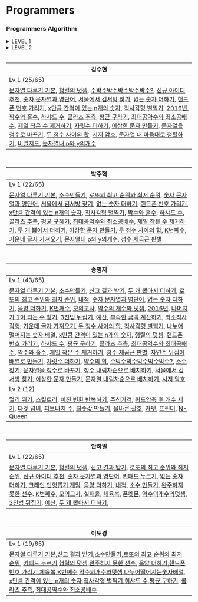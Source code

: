 Programmers
========

### Programmers Algorithm

<details>
<summary>LEVEL 1</summary>
<div markdown="1">

| Level | Title | Solution | Problem |
|---| ----- | -------- | ---------- |
|Lv.1|[문자열 다루기 기본](https://programmers.co.kr/learn/courses/30/lessons/12918) | [C_jh](./Level1/문자열다루기기본_jh.c), [C++_hi](./Level1/문자열다루기기본_hi.cpp), [C++_sh](./Level1/문자열다루기기본_sh.cpp), [C#_mj](./Level1/문자열다루기기본_mj.cs), [java_dk](/Level1/문자열다루기기본_DK.java)|연습문제|
|Lv.1|[행렬의 덧셈](https://programmers.co.kr/learn/courses/30/lessons/12950) | [C++_hi](./Level1/행렬의덧셈_hi.cpp),[C++_sh](./Level1/행렬의덧셈_sh.cpp), [java_dk](./Level1/행렬의덧셈_dk.java), [C#_mj](./Level1/행렬의덧셈_mj.cs)|연습문제|
|Lv.1|[소수만들기](https://programmers.co.kr/learn/courses/30/lessons/12977) | [C_jh](./Level1/소수만들기_jh.c), [C++_hi](./Level1/소수만들기_hi.cpp), [C#_mj](./Level1/소수만들기_mj.cs),[java_dk](./Level1/소수만들기_dk.java)|Summer/Winter Codeing(~2018)|
|Lv.1|[신고 결과 받기](https://programmers.co.kr/learn/courses/30/lessons/92334) | [C++_hi](./Level1/신고결과받기_hi.cpp), [C#_mj](./Level1/신고결과받기_mj.cs),[java_dk](./Level1/신고결과받기_dk.java)|2022 KAKAO BLIND RECRUITMENT|
|Lv.1|[로또의 최고 순위와 최저 순위](https://programmers.co.kr/learn/courses/30/lessons/77484) | [C_jh](./Level1/로또의최고순위와최저순위_jh.c), [C++_hi](./Level1/로또의최고순위와최저순위_hi.cpp), [C#_mj](./Level1/로또의최고순위와최저순위_mj.cs),[java_dk](./Level1/로또의최고순위와최저순위_dk.java)|2021 Dev-Matching|
|Lv.1|[수박수박수박수박수박수?](https://programmers.co.kr/learn/courses/30/lessons/12922) | [C++_sh](./Level1/수박수박수박수_sh.cpp), [C#_cs](./Level1/수박수박수박수박수박수_mj.cs)|연습문제|
|Lv.1|[신규 아이디 추천](https://programmers.co.kr/learn/courses/30/lessons/72410) | [C++_hi](./Level1/신규아이디추천_hi.cpp), [C++_sh](./Level1/신규아이디추천_sh.cpp)|2021 KAKAO BLIND RECRUITMENT|
|Lv.1|[숫자 문자열과 영단어](https://programmers.co.kr/learn/courses/30/lessons/81301) | [C_jh](./Level1/숫자문자열과영단어_jh.c), [C++_hi](./Level1/숫자문자열과영단어_hi.cpp), [C++_sh](./Level1/숫자문자열과영단어_sh.cpp), [C#_mj](./Level1/숫자문자열과영단어_mj.cs)|2021 카카오 채용연계형 인턴십|
|Lv.1|[키패드 누르기](https://programmers.co.kr/learn/courses/30/lessons/67256) | [C++_hi](./Level1/키패드누르기_hi.cpp),[java_dk](./Level1/키패드누르기_dk.java)|2020 카카오 인턴십|
|Lv.1|[서울에서 김서방 찾기](https://programmers.co.kr/learn/courses/30/lessons/12919) | [C++_sh](./Level1/서울에서김서방찾기_sh.cpp), [Py_jh](./Level1/서울에서김서방찾기_jh.py), [C#_mj](./Level1/서울에서김서방찾기_mj.cs)|연습문제|
|Lv.1|[없는 숫자 더하기](https://programmers.co.kr/learn/courses/30/lessons/86051) | [C++_hi](./Level1/없는숫자더하기_hi.cpp), [C++_sh](./Level1/없는숫자더하기_sh.cpp), [Py_jh](./Level1/없는숫자더하기_jh.py), [C#_mj](./Level1/없는숫자더하기_mj.cs)|월간 코드 챌린지 시즌3|
|Lv.1|[핸드폰 번호 가리기](https://programmers.co.kr/learn/courses/30/lessons/12948) | [C++_sh](./Level1/핸드폰번호가리기_sh.cpp), [Py_jh](./Level1/핸드폰번호가리기_jh.py), [java_dk](./Level1/핸드폰번호가리기_dk.java), [C#_mj](./Level1/핸드폰번호가리기_mj.cs)|연습문제|
|Lv.1|[x만큼 간격이 있는 n개의 숫자](https://programmers.co.kr/learn/courses/30/lessons/12954) | [C++_sh](./Level1/x만큼간격이있는n개의숫자_sh.cpp), [Py_jh](./Level1/x만큼간격이있는n개의숫자_jh.py), [C#_mj](./Level1/x만큼간격이있는n개의숫자_mj.cs),[java_dk](./Level1/x만큼간격이있는n개의숫자_dk.java)|연습문제|
|Lv.1|[직사각형 별찍기](https://programmers.co.kr/learn/courses/30/lessons/12969) | [C++_sh](./Level1/직사각형별찍기_sh.cpp), [Py_jh](./Level1/직사각형별찍기_jh.py), [C#_mj](./Level1/직사각형별찍기_mj.cs),[java_dk](./Level1/직사각형별찍기_dk.java)|연습문제|
|Lv.1|[2016년](https://programmers.co.kr/learn/courses/30/lessons/12901) | [C++_sh](./Level1/2016년_sh.cpp), [C#_mj](./Level1/2016년_mj.cpp)|연습문제|
|Lv.1|[짝수와 홀수](https://programmers.co.kr/learn/courses/30/lessons/12937) | [C_jh](./Level1/짝수와홀수_jh.c), [C++_sh](./Level1/짝수와홀수_sh.cpp), [C#_mj](./Level1/짝수와홀수_mj.cs)|연습문제|
|Lv.1|[하샤드 수](https://programmers.co.kr/learn/courses/30/lessons/12947) | [C_jh](./Level1/하샤드수_jh.c), [C++_sh](./Level1/하샤드수_sh.cpp), [java_dk](./Level1/하샤드수_dk.java), [C#_mj](./Level1/하샤드수_mj.cs)|연습문제|
|Lv.1|[콜라츠 추측](https://school.programmers.co.kr/learn/courses/30/lessons/12943) | [C_jh](./Level1/콜라츠추측_jh.c), [C++_sh](./Level1/콜라츠추측_sh.cpp), [java_dk](./Level1/콜라츠추측_dk.java), [C#_mj](./Level1/콜라츠추측_mj.cs)|연습문제|
|Lv.1|[평균 구하기](https://school.programmers.co.kr/learn/courses/30/lessons/12944) | [C_jh](./Level1/평균구하기_jh.c), [C++_sh](./Level1/평균구하기_sh.cpp), [java_dk](./Level1/평균구하기_dk.java), [C#_mj](./Level1/평균구하기_mj.cs)|연습문제|
|Lv.1|[최대공약수와 최소공배수](https://school.programmers.co.kr/learn/courses/30/lessons/12940) | [C++_sh](./Level1/최대공약수와최소공배수_sh.cpp), [Py_jh](./Level1/최대공약수와최소공배수_jh.py), [java_dk](./Level1/최대공약수와최소공배수_dk.java), [C#_mj](./Level1/최대공약수와최소공배수_mj.cs)|연습문제|
|Lv.1|[크레인 인형뽑기 게임](https://school.programmers.co.kr/learn/courses/30/lessons/64061) | [C++_hi](./Level1/크레인인형뽑기게임_hi.cpp)|2019 카카오 개발자 겨울 인턴십|
|Lv.1|[제일 작은 수 제거하기](https://school.programmers.co.kr/learn/courses/30/lessons/12935) | [C++_sh](./Level1/제일작은수제거하기_sh.cpp), [Py_jh](./Level1/제일작은수제거하기_jh.py), [C#_mj](./Level1/제일작은수제거하기_mj.cs)|연습문제|
|Lv.1|[음양 더하기](https://school.programmers.co.kr/learn/courses/30/lessons/76501) | [C++_hi](./Level1/음양더하기_hi.cpp), [C#_mj](./Level1/음양더하기_mj.cs),[java_dk](./Level1/음양더하기_dk.java)|월간 코드 챌린지 시즌2|
|Lv.1|[내적](https://school.programmers.co.kr/learn/courses/30/lessons/70128) | [C++_hi](./Level1/내적_hi.cpp), [C#_mj](./Level1/내적_mj.cs)|월간 코드 챌린지 시즌1|
|Lv.1|[완주하지 못한 선수](https://school.programmers.co.kr/learn/courses/30/lessons/42576) | [C++_hi](./Level1/완주하지못한선수_hi.cpp),[java_dk](./Level1/완주하지못한선수_dk.java)|해시|
|Lv.1|[자릿수 더하기](https://school.programmers.co.kr/learn/courses/30/lessons/68644) | [C++_sh](./Level1/자릿수더하기_sh.cpp), [C#_mj](./Level1/자릿수더하기_mj.cs)|연습문제|
|Lv.1|[두 개 뽑아서 더하기](https://school.programmers.co.kr/learn/courses/30/lessons/12931) | [C++_hi](./Level1/두개뽑아서더하기_hi.cpp), [C#_mj](./Level1/두개뽑아서더하기_mj.cs), [Py_jh](./Level1/두개뽑아서더하기_jh.py)|연습문제|
|Lv.1|[이상한 문자 만들기](https://school.programmers.co.kr/learn/courses/30/lessons/12930) | [C_jh](./Level1/이상한문자만들기_jh.c), [C++_sh](./Level1/이상한문자만들기_sh.cpp), [C#_mj](./Level1/이상한문자만들기_mj.cs)|연습문제|
|Lv.1|[문자열을 정수로 바꾸기](https://school.programmers.co.kr/learn/courses/30/lessons/12925) | [C++_sh](./Level1/문자열을정수로바꾸기_sh.cpp), [C#_mj](./Level1/문자열을정수로바꾸기_mj.cs)|연습문제|
|Lv.1|[두 정수 사이의 합](https://school.programmers.co.kr/learn/courses/30/lessons/12912) | [C_jh](./Level1/두정수사이의합_jh.c), [C++_sh](./Level1/두정수사이의합_sh.cpp), [C#_mj](./Level1/두정수사이의합_mj.cs)|연습문제|
|Lv.1|[시저 암호](https://school.programmers.co.kr/learn/courses/30/lessons/12926) | [C++_sh](./Level1/시저암호_sh.cpp)|연습문제|
|Lv.1|[K번째수](https://school.programmers.co.kr/learn/courses/30/lessons/42748) | [C++_hi](./Level1/K번째수_hi.cpp), [java_dk](./Level1/K번째수_dk.java), [C#_mj](./Level1/K번째수_mj.cs), [Py_jh](./Level1/K번째수_jh.py)|연습문제|
|Lv.1|[모의고사](https://school.programmers.co.kr/learn/courses/30/lessons/42840) | [C++_hi](./Level1/모의고사_hi.cpp), [C#_mj](./Level1/모의고사_mj.cs)|완전탐색|
|Lv.1|[실패율](https://school.programmers.co.kr/learn/courses/30/lessons/42889) | [C++_hi](./Level1/실패율_hi.cpp)|2019 KAKAO BLIND RECRUITMENT|
|Lv.1|[체육복](https://school.programmers.co.kr/learn/courses/30/lessons/42862) | [C++_hi](./Level1/체육복_hi.cpp),[java_dk](./Level1/체육복_dk.java)|탐욕법(Greedy)|
|Lv.1|[약수의 개수와 덧셈](https://school.programmers.co.kr/learn/courses/30/lessons/77884) | [C++_hi](./Level1/약수의개수와덧셈_hi.cpp), [C#_mj](./Level1/약수의개수와덧셈_mj.cs), [java_dk](./Level1/약수의개수와덧셈_dk.java)|월간 코드 챌린지 시즌2|
|Lv.1|[폰켓몬](https://school.programmers.co.kr/learn/courses/30/lessons/1845) | [C++_hi](./Level1/폰켓몬_hi.cpp)|해시|
|Lv.1|[문자열 내 마음대로 정렬하기](https://school.programmers.co.kr/learn/courses/30/lessons/12915) | [C++_sh](./Level1/문자열내마음대로정렬하기_sh.cpp)|연습문제|
|Lv.1|[비밀지도](https://school.programmers.co.kr/learn/courses/30/lessons/17681) | [C++_sh](./Level1/비밀지도_sh.cpp)|2018 KAKAO BLIND RECRUITMENT|
|Lv.1|[나누어 떨어지는 숫자 배열](https://school.programmers.co.kr/learn/courses/30/lessons/12910) | [java_dk](./Level1/나누어떨어지는숫자배열_dk.java), [C#_mj](./Level1/나누어떨어지는숫자배열_mj.cs)|연습문제|
|Lv.1|[나머지가 1이 되는 수 찾기](https://school.programmers.co.kr/learn/courses/30/lessons/87389) | [C#_mj](./Level1/나머지가1이되는수찾기_mj.cs)|월간 코드 챌린지 시즌3|
|Lv.1|[3진법 뒤집기](https://school.programmers.co.kr/learn/courses/30/lessons/68935) | [C++_hi](./Level1/3진법뒤집기_hi.cpp), [C#_mj](./Level1/3진법뒤집기_mj.cs)|월간 코드 챌린지 시즌1|
|Lv.1|[예산](https://school.programmers.co.kr/learn/courses/30/lessons/12982) | [C++_hi](./Level1/예산_hi.cpp), [C#_mj](./Level1/예산_mj.cs)|Summer/Winter Coding(~2018)|
|Lv.1|[부족한 금액 계산하기](https://school.programmers.co.kr/learn/courses/30/lessons/82612) | [C_mj](./Level1/부족한금액계산하기_mj.c)|위클리 챌린지|
|Lv.1|[문자열내 p와 y의개수](https://school.programmers.co.kr/learn/courses/30/lessons/12916) | [C++_sh](문자열내p와y의개수_sh.cpp), [Py_jh](문자열내p와y의개수_jh.py)|연습문제|
|Lv.1|[최소직사각형](https://school.programmers.co.kr/learn/courses/30/lessons/86491) | [C#_mj](./Level1/최소직사각형_mj.cs)|완전탐색|
|Lv.1|[가운데 글자 가져오기](https://school.programmers.co.kr/learn/courses/30/lessons/12903) | [C_jh](./Level1/가운데글자가져오기_jh.c), [C#_mj](./Level1/가운데글자가져오기_mj.cs)|연습문제|
|Lv.1|[정수 제곱근 판별](https://school.programmers.co.kr/learn/courses/30/lessons/12934) | [C_jh](./Level1/정수제곱근판별_jh.c), [C#_mj](./Level1/정수제곱근판별_mj.cs)|연습문제|
|Lv.1|[자연수 뒤집어 배열로 만들기](https://school.programmers.co.kr/learn/courses/30/lessons/12932) | [C#_mj](./Level1/자연수뒤집어배열로만들기_mj.cs)|연습문제|
|Lv.1|[약수의 합](https://school.programmers.co.kr/learn/courses/30/lessons/12928) | [C#_mj](./Level1/약수의합_mj.cs)|연습문제|
|Lv.1|[소수 찾기](https://school.programmers.co.kr/learn/courses/30/lessons/12921) | [C#_mj](./Level1/소수찾기_mj.cs)|연습문제|
|Lv.1|[정수 내림차순으로 배치하기](https://school.programmers.co.kr/learn/courses/30/lessons/12933) | [C#_mj](./Level1/정수내림차순으로배치하기_mj.cs)|연습문제|
|Lv.1|[문자열 내림차순으로 배치하기](https://school.programmers.co.kr/learn/courses/30/lessons/12917) | [C#_mj](./Level1/문자열내림차순으로배치하기_mj.cs)|연습문제|
|Lv.1|[시저 암호](https://school.programmers.co.kr/learn/courses/30/lessons/12926) | [C#_mj](./Level1/시저암호_mj.cs)|연습문제|

</div>
</details>


<details>
<summary>LEVEL 2</summary>
<div markdown="1">

| Level | Title | Solution | Problem |
|---| ----- | -------- | ---------- |
|Lv.2|[멀리 뛰기](https://school.programmers.co.kr/learn/courses/30/lessons/12914) | [C#_mj](./Level2/멀리뛰기_mj.cs)|연습문제|
|Lv.2|[스킬트리](https://school.programmers.co.kr/learn/courses/30/lessons/49993) | [C#_mj](./Level2/스킬트리_mj.cs)|Summer/Winter Coding(~2018)|
|Lv.2|[이진 변환 반복하기](https://school.programmers.co.kr/learn/courses/30/lessons/70129) | [C#_mj](./Level2/이진변환반복하기_mj.cs)|월간 코드 챌린지 시즌1|
|Lv.2|[주식가격](https://programmers.co.kr/learn/courses/30/lessons/42584) | [C#_mj](./Level2/주식가격_mj.cs)|스택/큐|
|Lv.2|[쿼드압축 후 개수 세기](https://school.programmers.co.kr/learn/courses/30/lessons/68936) | [C#_mj](./Level2/쿼드압축후개수세기_mj.cs)|월간 코드 챌린지 시즌1|
|Lv.2|[타겟 넘버](https://programmers.co.kr/learn/courses/30/lessons/43165) | [C#_mj](./Level2/타겟넘버_mj.cs)|깊이/너비 우선 탐색(DFS/BFS)|
|Lv.2|[피보나치 수](https://programmers.co.kr/learn/courses/30/lessons/12945) | [C#_mj](./Level2/피보나치수_mj.cs)|연습문제|
|Lv.2|[최솟값 만들기](https://programmers.co.kr/learn/courses/30/lessons/12941) | [C#_mj](./Level2/최솟값만들기_mj.cs)|연습문제|
|Lv.2|[올바른 괄호](https://programmers.co.kr/learn/courses/30/lessons/12909) | [C#_mj](./Level2/올바른괄호_mj.cs)|연습문제|
|Lv.2|[카펫](https://programmers.co.kr/learn/courses/30/lessons/42883) | [C#_mj](./Level2/카펫_mj.cs)|완전탐색|
|Lv.2|[프린터](https://programmers.co.kr/learn/courses/30/lessons/42587) | [C#_mj](./Level2/프린터_mj.cs)|스택/큐|
|Lv.2|[N-Queen](https://programmers.co.kr/learn/courses/30/lessons/12952) | [C#_mj](./Level2/N-Queen_mj.cs)|연습문제|

</div>
</details>

<br>


| 김수현 |
|--- |
|Lv.1 (25/65)|
|[문자열 다루기 기본](./Level1/문자열다루기기본_sh.cpp), [행렬의 덧셈](./Level1/행렬의덧셈_sh.cpp), [수박수박수박수박수박수?](./Level1/수박수박수박수박수박수?_sh.cpp), [신규 아이디 추천](./Level1/신규아이디추천_sh.cpp), [숫자 문자열과 영단어](./Level1/숫자문자열과영단어_sh.cpp), [서울에서 김서방 찾기](./Level1/서울에서김서방찾기_sh.cpp), [없는 숫자 더하기](./Level1/없는숫자더하기_sh.cpp), [핸드폰 번호 가리기](./Level1/핸드폰번호가리기_sh.cpp), [x만큼 간격이 있는 n개의 숫자](./Level1/x만큼간격이있는n개의숫자_sh.cpp), [직사각형 별찍기](./Level1/직사각형별찍기_sh.cpp), [2016년](./Level1/2016년_sh.cpp), [짝수와 홀수](./Level1/짝수와홀수_sh.cpp), [하샤드 수](./Level1/하샤드수_sh.cpp), [콜라츠 추측](./Level1/콜라츠추측_sh.cpp), [평균 구하기](./Level1/평균구하기_sh.cpp), [최대공약수와 최소공배수](./Level1/최대공약수와최소공배수_sh.cpp), [제일 작은 수 제거하기](./Level1/제일작은수제거하기_sh.cpp), [자릿수 더하기](./Level1/자릿수더하기_sh.cpp), [이상한 문자 만들기](./Level1/이상한문자만들기_sh.cpp), [문자열을 정수로 바꾸기](./Level1/문자열을정수로바꾸기_sh.cpp), [두 정수 사이의 합](./Level1/두정수사이의합_sh.cpp), [시저 암호](./Level1/시저암호_sh.cpp), [문자열 내 마음대로 정렬하기](./Level1/문자열내마음대로정렬하기_sh.cpp), [비밀지도](./Level1/비밀지도_sh.cpp), [문자열내 p와 y의개수](문자열내p와y의개수_sh.cpp)|

<br>

| 박주혁 |
|--- |
|Lv.1 (22/65)|
|[문자열 다루기 기본](./Level1/문자열다루기기본_jh.cpp), [소수만들기](./Level1/소수만들기_jh.c), [로또의 최고 순위와 최저 순위](./Level1/로또의최고순위와최저순위_jh.c), [숫자 문자열과 영단어](./Level1/숫자문자열과영단어_jh.c), [서울에서 김서방 찾기](./Level1/서울에서김서방찾기_jh.py), [없는 숫자 더하기](./Level1/없는숫자더하기_jh.py), [핸드폰 번호 가리기](./Level1/핸드폰번호가리기_jh.py), [x만큼 간격이 있는 n개의 숫자](./Level1/x만큼간격이있는n개의숫자_jh.py), [직사각형 별찍기](./Level1/직사각형별찍기_jh.py), [짝수와 홀수](./Level1/짝수와홀수_jh.c), [하샤드 수](./Level1/하샤드수_jh.c), [콜라츠 추측](./Level1/콜라츠추측_jh.c), [평균 구하기](./Level1/평균구하기_jh.c), [최대공약수와 최소공배수](./Level1/최대공약수와최소공배수_jh.py), [제일 작은 수 제거하기](./Level1/제일작은수제거하기_jh.py), [두 개 뽑아서 더하기](./Level1/두개뽑아서더하기_jh.py), [이상한 문자 만들기](./Level1/이상한문자만들기_jh.c), [두 정수 사이의 합](./Level1/두정수사이의합_jh.c), [K번째수](./Level1/K번째수_jh.py), [가운데 글자 가져오기](./Level1/가운데글자가져오기_jh.c), [문자열내 p와 y의개수](문자열내p와y의개수_jh.py), [정수 제곱근 판별](./Level1/정수제곱근판별_jh.c)|

<br>

| 송명지 |
|--- |
|Lv.1 (43/65)|
|[문자열 다루기 기본](./Level1/문자열다루기기본_mj.cs), [소수만들기](./Level1/소수만들기_mj.cs), [신고 결과 받기](./Level1/신고결과받기_mj.cs), [두 개 뽑아서 더하기](./Level1/두개뽑아서더하기_mj.cs), [로또의 최고 순위와 최저 순위](./Level1/로또의최고순위와최저순위_mj.cs), [내적](./Level1/내적_mj.cs), [숫자 문자열과 영단어](./Level1/숫자문자열과영단어_mj.cs), [없는 숫자 더하기](./Level1/없는숫자더하기_mj.cs), [음양 더하기](./Level1/음양더하기_mj.cs), [K번째수](./Level1/K번째수_mj.cs), [모의고사](./Level1/모의고사_mj.cs), [약수의 개수와 덧셈](./Level1/약수의개수와덧셈_mj.cs), [2016년](./Level1/2016년_mj.cs), [나머지가 1이 되는 수 찾기](./Level1/나머지가1이되는수찾기_mj.cs), [3진법 뒤집기](./Level1/3진법뒤집기_mj.cs), [예산](./Level1/예산_mj.cs), [부족한 금액 계산하기](./Level1/부족한금액계산하기_mj.c), [최소직사각형](./Level1/최소직사각형_mj.cs), [가운데 글자 가져오기](./Level1/가운데글자가져오기_mj.cs), [두 정수 사이의 합](./Level1/두정수사이의합_mj.cs), [직사각형 별찍기](./Level1/직사각형별찍기_mj.cs), [나누어 떨어지는 숫자 배열](./Level1/나누어떨어지는숫자배열_mj.cs), [x만큼 간격이 있는 n개의 숫자](./Level1/x만큼간격이있는n개의숫자_mj.cs), [행렬의 덧셈](./Level1/행렬의덧셈_mj.cs), [핸드폰 번호 가리기](./Level1/핸드폰번호가리기_mj.cs), [하샤드 수](./Level1/하샤드수_mj.cs), [평균 구하기](./Level1/평균구하기_mj.cs), [콜라츠 추측](./Level1/콜라츠추측_mj.cs), [최대공약수와 최대공배수](./Level1/최대공약수와최소공배수_mj.cs), [짝수와 홀수](./Level1/짝수와홀수_mj.cs), [제일 작은 수 제거하기](./Level1/제일작은수제거하기_mj.cs), [정수 제곱근 판별](./Level1/정수제곱근판별_mj.cs), [자연수 뒤집어 배열로 만들기](./Level1/자연수뒤집어배열로만들기_mj.cs), [자릿수 더하기](./Level1/자릿수더하기_mj.cs), [약수의 합](./Level1/약수의합_mj.cs), [수박수박수박수박수박수?](./Level1/수박수박수박수박수박수_mj.cs), [소수 찾기](./Level1/소수찾기_mj.cs), [문자열을 정수로 바꾸기](./Level1/문자열을정수로바꾸기_mj.cs), [정수 내림차순으로 배치하기](./Level1/정수내림차순으로배치하기_mj.cs), [서울에서 김서방 찾기](./Level1/서울에서김서방찾기_mj.cs), [이상한 문자 만들기](./Level1/이상한문자만들기_mj.cs), [문자열 내림차순으로 배치하기](./Level1/문자열내림차순으로배치하기_mj.cs), [시저 암호](./Level1/시저암호_mj.cs)|
|Lv.2 (12)|
|[멀리 뛰기](./Level2/멀리뛰기_mj.cs), [스킬트리](./Level2/스킬트리_mj.cs), [이진 변환 반복하기](./Level2/이진변환반복하기_mj.cs), [주식가격](./Level2/주식가격_mj.cs), [쿼드압축 후 개수 세기](./Level2/쿼드압축후개수세기_mj.cs), [타겟 넘버](./Level2/타겟넘버_mj.cs), [피보나치 수](./Level2/피보나치수_mj.cs), [최솟값 만들기](./Level2/최솟값만들기_mj.cs), [올바른 괄호](./Level2/올바른괄호_mj.cs), [카펫](./Level2/카펫_mj.cs), [프린터](./Level2/프린터_mj.cs), [N-Queen](./Level2/N-Queen_mj.cs)|

<br>

| 안하일 |
|--- |
|Lv.1 (22/65)|
|[문자열 다루기 기본](./Level1/문자열다루기기본_hi.cpp), [행렬의 덧셈](./Level1/행렬의덧셈_hi.cpp), [신고 결과 받기](./Level1/신고결과받기_hi.cpp), [로또의 최고 순위와 최저 순위](./Level1/로또의최고순위와최저순위_hi.cpp), [신규 아이디 추천](./Level1/신규아이디추천_hi.cpp), [숫자 문자열과 영단어](./Level1/숫자문자열과영단어_hi.cpp), [키패드 누르기](./Level1/키패드누르기_hi.cpp), [없는 숫자 더하기](./Level1/없는숫자더하기_hi.cpp), [크레인 인형뽑기 게임](./Level1/크레인인형뽑기게임_hi.cpp). [음양 더하기](./Level1/음양더하기_hi.cpp), [내적](./Level1/내적_hi.cpp), [소수 만들기](./Level1/소수만들기_hi.cpp), [완주하지 못한 선수](./Level1/완주하지못한선수_hi.cpp). [K번째수](./Level1/K번째수_hi.cpp), [모의고사](./Level1/모의고사_hi.cpp), [실패율](./Level1/실패율_hi.cpp), [체육복](./Level1/체육복_hi.cpp), [폰켓몬](./Level1/폰켓몬_hi.cpp), [약수의개수와덧셈](./Level1/약수의개수와덧셈_hi.cpp),  [3진법 뒤집기](./Level1/3진법뒤집기_hi.cpp), [예산](./Level1/예산_hi.cpp), [두 개 뽑아서 더하기](./Level1/두개뽑아서더하기_hi.cpp),|

<br>

| 이도경 |
|--- |
|Lv.1 (19/65)|
|[문자열 다루기 기본](./Level1/문자열다루기기본_DK.java),[신고 결과 받기](./Level1/신고결과받기_dk.java),[소수만들기](./Level1/소수만들기_dk.java),[로또의 최고 순위와 최저 순위](./Level1/로또의최고순위와최저순위_dk.java), [키패드 누르기](./Level1/키패드누르기_dk.java),[행렬의 덧셈](./Level1/행렬의덧셈_dk.java),[완주하지 못한 선수](./Level1/완주하지못한선수_dk.java), [음양 더하기](./Level1/음양더하기_dk.java),[핸드폰 번호 가리기](./Level1/핸드폰번호가리기_dk.java),[체육복](./Level1/체육복_dk.java),[K번째수](./Level1/K번째수_java.dk),[약수의개수와덧셈](./Level1/약수의개수와덧셈_dk.java),[나누어떨어지는숫자배열](./Level1/나누어떨어지는숫자배열_dk.java), [x만큼 간격이 있는 n개의 숫자](./Level1/x만큼간격이있는n개의숫자_dk.java),[직사각형 별찍기](./Level1/직사각형별찍기_dk.java),[히샤드 수](./Level1/히샤드수_dk.java),[평균 구하기](./Level1/평균구하기_dk.java), [콜라츠 추측](./Level1/콜라츠추측_dk.java), [최대공약수와 최소공배수](./Level1/최대공약수와최소공배수_dk.java)|
